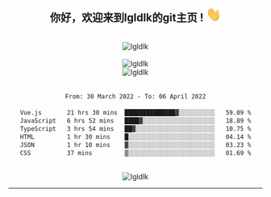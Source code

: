 <div align="center">
<h2> 你好，欢迎来到lgldlk的git主页 ! <img src="https://github.com/lgldlk/lgldlk/blob/main/gifs/Hi.gif" width="30px"></h2>
</div>

<div align="center">
 </br>
 <img src="http://aiitapp.cn:8091/?color=rgba(37,144,118,1)&shadowColor=rgba(12,16,20,1)&fontSize=120&&shadowOffsetX=9&shadowOffsetY=11" height="26px" alt="lgldlk" />
 </br>

   </br>
 <img src="https://github-readme-stats.vercel.app/api?username=lgldlk&show_icons=true&theme=gotham&locale=cn" alt="lgldlk" />
 

</br>

<img  src="http://github-readme-stats.vercel.app/api/top-langs/?username=lgldlk&show_icons=true&theme=gotham&locale=cn&layout=compact" alt="lgldlk"/>  
</br>
</br>

<!--START_SECTION:waka-->

```text
From: 30 March 2022 - To: 06 April 2022

Vue.js       21 hrs 30 mins  ██████████████▓░░░░░░░░░░   59.09 %
JavaScript   6 hrs 52 mins   ████▓░░░░░░░░░░░░░░░░░░░░   18.89 %
TypeScript   3 hrs 54 mins   ██▓░░░░░░░░░░░░░░░░░░░░░░   10.75 %
HTML         1 hr 30 mins    █░░░░░░░░░░░░░░░░░░░░░░░░   04.14 %
JSON         1 hr 10 mins    ▓░░░░░░░░░░░░░░░░░░░░░░░░   03.23 %
CSS          37 mins         ▒░░░░░░░░░░░░░░░░░░░░░░░░   01.69 %
```

<!--END_SECTION:waka-->

 </br>
  <img src="https://visitor-badge.glitch.me/badge?page_id=lgldlk" alt="lgldlk" />

---

 

